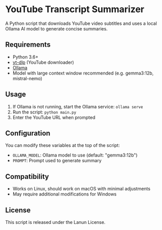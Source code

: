 # YouTube Transcript Summarizer

A Python script that downloads YouTube video subtitles and uses a local Ollama AI model to generate concise summaries.

## Requirements

- Python 3.6+
- [yt-dlp](https://github.com/yt-dlp/yt-dlp) (YouTube downloader)
- [Ollama](https://github.com/ollama/ollama)
- Model with large context window recommended (e.g. gemma3:12b, mistral-nemo)

## Usage

1. If Ollama is not running, start the Ollama service: `ollama serve`
2. Run the script: `python main.py`
3. Enter the YouTube URL when prompted

## Configuration

You can modify these variables at the top of the script:
- `OLLAMA_MODEL`: Ollama model to use (default: "gemma3:12b")
- `PROMPT`: Prompt used to generate summary

## Compatibility

- Works on Linux, should work on macOS with minimal adjustments
- May require additional modifications for Windows

## License

This script is released under the Lanun License.
